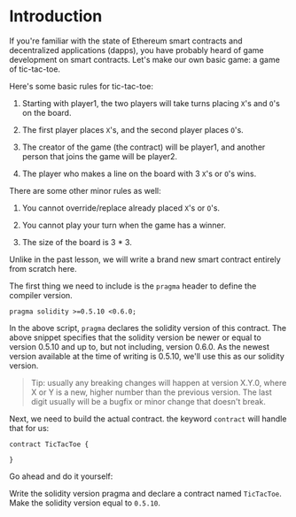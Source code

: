# Introduction

If you're familiar with the state of Ethereum smart contracts and decentralized applications (dapps), you have probably heard of game development on smart contracts. Let's make our own basic game: a game of tic-tac-toe. 

Here's some basic rules for tic-tac-toe:

1. Starting with player1, the two players will take turns placing `X`'s and `O`'s on the board.

2. The first player places `X`'s, and the second player places `O`'s.

3. The creator of the game (the contract) will be player1, and another person that joins the game will be player2.

4. The player who makes a line on the board with 3 `X`'s or `O`'s wins.

There are some other minor rules as well:

1. You cannot override/replace already placed `X`'s or `O`'s.

2. You cannot play your turn when the game has a winner.

3. The size of the board is 3 * 3.

Unlike in the past lesson, we will write a brand new smart contract entirely from scratch here.

The first thing we need to include is the `pragma` header to define the compiler version.  

```
pragma solidity >=0.5.10 <0.6.0;
```

In the above script, `pragma` declares the solidity version of this contract. The above snippet specifies that the solidity version be newer or equal to version 0.5.10 and up to, but not including, version 0.6.0\. As the newest version available at the time of writing is 0.5.10, we'll use this as our solidity version.

> Tip: usually any breaking changes will happen at version X.Y.0, where X or Y is a new, higher number than the previous version. The last digit usually will be a bugfix or minor change that doesn't break.

Next, we need to build the actual contract. the keyword `contract` will handle that for us:

```
contract TicTacToe {

}
```

Go ahead and do it yourself:

Write the solidity version pragma and declare a contract named `TicTacToe`. Make the solidity version equal to `0.5.10`.

